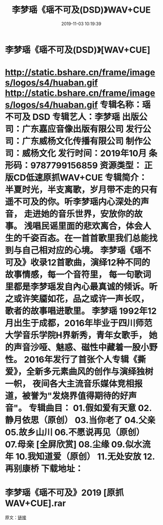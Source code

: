 ﻿---
title: 李梦瑶《瑶不可及(DSD)》WAV+CUE
date: 2019-11-03 10:19:39
categories: WAV车载音乐、镜像
tags: 华语中文
---
# 李梦瑶《瑶不可及(DSD)》[WAV+CUE]

http://static.bshare.cn/frame/images/logos/s4/huaban.gif
http://static.bshare.cn/frame/images/logos/s4/huaban.gif
专辑名称：瑶不可及 DSD
专辑艺人：李梦瑶
出版公司：广东嘉应音像出版有限公司
发行公司：广东威杨文化传播有限公司
制作公司：威杨文化
发行时间：2019年10月
条形码：9787799156859
资源类型： 正版CD低速原抓WAV+CUE
专辑简介：
半夏时光，半支离歌，岁月带不走的只有遥不可及的你。听李梦瑶内心深处的声音，
走进她的音乐世界，安放你的故事。
浅唱民谣里面的悲欢离合，体会人生的千姿百态。在一首首歌里我们总能找到与自己相对应的心境。
李梦瑶《瑶不可及》收录12首歌曲，演绎12种不同的故事情感，每一个音符里，
每一句歌词里都是李梦瑶发自內心最真诚的倾诉。听之或许笑靥如花，品之或许一声长叹，
歌者的故事唱进歌里。
李梦瑶
1992年12月出生于成都，2016年毕业于四川师范大学音乐学院H界新秀，青年女歌手，
她的声音沙哑、魅惑、磁性中藏着一股小野性。
2016年发行了首张个人专辑《撕爱》，全新多元素曲风的创作与演绎独树一帜，
夜间各大主流音乐媒体竞相报道，被誉为"发烧界值得期待的好声音"。
专辑曲目：
01.假如爱有天意
02.静月依思（原创）
03.当你老了
04.父亲
05.故乡山川
06.不愿说再见（原创）
07.母亲
[全屏欣赏]
08.尘缘
09.似水流年
10.我知道爱（原创）
11.无处安放
12.再别康桥
下载地址：
==============================
李梦瑶《瑶不可及》2019 [原抓WAV+CUE].rar
==============================
原文：[链接](https://blog.sina.com.cn/s/blog_1647c7e7601030i21.html)